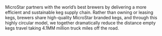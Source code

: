 MicroStar partners with the world’s best brewers by delivering a more efficient and sustainable keg supply chain. Rather than owning or leasing kegs, brewers share high-quality MicroStar branded kegs, and through this highly circular model, we together dramatically reduce the distance empty kegs travel taking 4.1MM million truck miles off the road.
